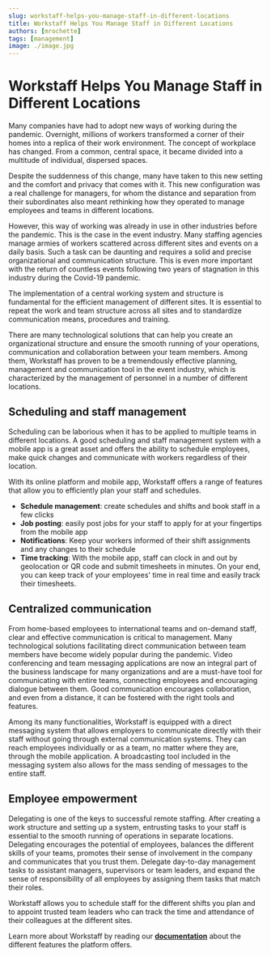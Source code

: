 ```yaml
---
slug: workstaff-helps-you-manage-staff-in-different-locations
title: Workstaff Helps You Manage Staff in Different Locations
authors: [mrochette]
tags: [management]
image: ./image.jpg
---
```

# Workstaff Helps You Manage Staff in Different Locations 

Many companies have had to adopt new ways of working during the pandemic. Overnight, millions of workers transformed a corner of their homes into a replica of their work environment. The concept of workplace has changed. From a common, central space, it became divided into a multitude of individual, dispersed spaces.

<!--truncate-->

Despite the suddenness of this change, many have taken to this new setting and the comfort and privacy that comes with it. This new configuration was a real challenge for managers, for whom the distance and separation from their subordinates also meant rethinking how they operated to manage employees and teams in different locations.


However, this way of working was already in use in other industries before the pandemic. This is the case in the event industry. Many staffing agencies manage armies of workers scattered across different sites and events on a daily basis. Such a task can be daunting and requires a solid and precise organizational and communication structure. This is even more important with the return of countless events following two years of stagnation in this industry during the Covid-19 pandemic.


The implementation of a central working system and structure is fundamental for the efficient management of different sites. It is essential to repeat the work and team structure across all sites and to standardize communication means, procedures and training.


There are many technological solutions that can help you create an organizational structure and ensure the smooth running of your operations, communication and collaboration between your team members. Among them, Workstaff has proven to be a tremendously effective planning, management and communication tool in the event industry, which is characterized by the management of personnel in a number of different locations.


## Scheduling and staff management
Scheduling can be laborious when it has to be applied to multiple teams in different locations. A good scheduling and staff management system with a mobile app is a great asset and offers the ability to schedule employees, make quick changes and communicate with workers regardless of their location.


With its online platform and mobile app, Workstaff offers a range of features that allow you to efficiently plan your staff and schedules.
- **Schedule management**: create schedules and shifts and book staff in a few clicks
- **Job posting**: easily post jobs for your staff to apply for at your fingertips from the mobile app
- **Notifications**: Keep your workers informed of their shift assignments and any changes to their schedule
- **Time tracking**: With the mobile app, staff can clock in and out by geolocation or QR code and submit timesheets in minutes. On your end, you can keep track of your employees' time in real time and easily track their timesheets.

## Centralized communication
From home-based employees to international teams and on-demand staff, clear and effective communication is critical to management.  Many technological solutions facilitating direct communication between team members have become widely popular during the pandemic. Video conferencing and team messaging applications are now an integral part of the business landscape for many organizations and are a must-have tool for communicating with entire teams, connecting employees and encouraging dialogue between them. Good communication encourages collaboration, and even from a distance, it can be fostered with the right tools and features.

Among its many functionalities, Workstaff is equipped with a direct messaging system that allows employers to communicate directly with their staff without going through external communication systems. They can reach employees individually or as a team, no matter where they are, through the mobile application. A broadcasting tool included in the messaging system also allows for the mass sending of messages to the entire staff.

## Employee empowerment
Delegating is one of the keys to successful remote staffing. After creating a work structure and setting up a system, entrusting tasks to your staff is essential to the smooth running of operations in separate locations. Delegating encourages the potential of employees, balances the different skills of your teams, promotes their sense of involvement in the company and communicates that you trust them. Delegate day-to-day management tasks to assistant managers, supervisors or team leaders, and expand the sense of responsibility of all employees by assigning them tasks that match their roles.

Workstaff allows you to schedule staff for the different shifts you plan and to appoint trusted team leaders who can track the time and attendance of their colleagues at the different sites.

Learn more about Workstaff by reading our [**documentation**](https://help.workstaff.app/) about the different features the platform offers. 


